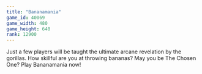 ```yaml
---
title: "Bananamania"
game_id: 40069
game_width: 480
game_height: 640
rank: 12900
---
```

Just a few players will be taught the ultimate arcane revelation by the gorillas. How skillful are you at throwing bananas? May you be The Chosen One? Play Bananamania now!